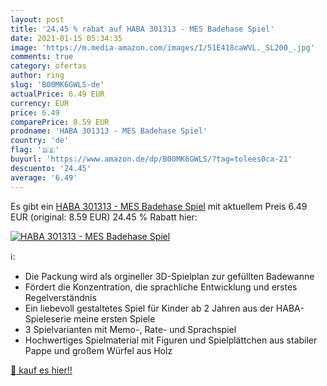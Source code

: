 ```yaml
---
layout: post
title: '24.45 % rabat auf HABA 301313 - MES Badehase Spiel'
date: 2021-01-15 05:34:35
image: 'https://m.media-amazon.com/images/I/51E418caWVL._SL200_.jpg'
comments: true
category: ofertas
author: ring
slug: 'B00MK6GWLS-de'
actualPrice: 6.49 EUR
currency: EUR
price: 6.49
comparePrice: 8.59 EUR
prodname: 'HABA 301313 - MES Badehase Spiel'
country: 'de'
flag: '🇩🇪'
buyurl: 'https://www.amazon.de/dp/B00MK6GWLS/?tag=tolees0ca-21'
descuento: '24.45'
average: '6.49'
---
```


Es gibt ein [HABA 301313 - MES Badehase Spiel](https://www.amazon.de/dp/B00MK6GWLS/?tag=tolees0ca-21) mit aktuellem Preis 6.49 EUR (original: 8.59 EUR) 24.45 % Rabatt hier:

[![HABA 301313 - MES Badehase Spiel](https://m.media-amazon.com/images/I/51E418caWVL._SL200_.jpg)](https://www.amazon.de/dp/B00MK6GWLS/?tag=tolees0ca-21)

ℹ️:

- Die Packung wird als orgineller 3D-Spielplan zur gefüllten Badewanne
- Fördert die Konzentration, die sprachliche Entwicklung und erstes Regelverständnis
- Ein liebevoll gestaltetes Spiel für Kinder ab 2 Jahren aus der HABA-Spieleserie meine ersten Spiele
- 3 Spielvarianten mit Memo-, Rate- und Sprachspiel
- Hochwertiges Spielmaterial mit Figuren und Spielplättchen aus stabiler Pappe und großem Würfel aus Holz

[🛒 kauf es hier!!](https://www.amazon.de/dp/B00MK6GWLS/?tag=tolees0ca-21)
